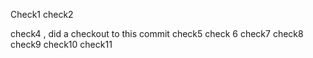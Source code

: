 Check1
check2

check4 , did a checkout to this commit
check5
check 6
check7
check8
check9
check10
check11
